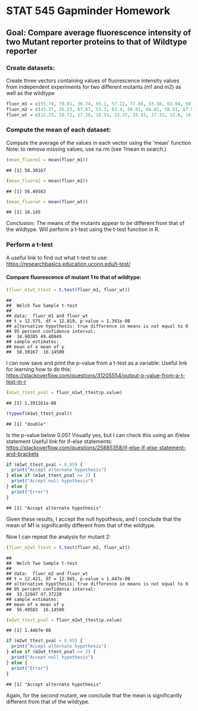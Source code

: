 STAT 545 Gapminder Homework
================

Goal: Compare average fluorescence intensity of two Mutant reporter proteins to that of Wildtype reporter
---------------------------------------------------------------------------------------------------------

### Create datasets:

Create three vectors containing values of fluorescence intensity values from independent experiments for two different mutants (m1 and m2) as well as the wildtype

``` r
fluor_m1 = c(55.74, 70.81, 36.74, 65.1, 57.22, 77.69, 53.58, 63.94, 50.8, 64.05, 45.09, 58.86)
fluor_m2 = c(43.37, 35.23, 67.87, 53.3, 63.4, 56.01, 66.81, 58.51, 67.98, 53.34, 66.42, 45.71)
fluor_wt = c(12.23, 10.72, 17.28, 16.55, 22.25, 15.81, 17.32, 12.8, 16.5, 14.71, 19.71, 17.86)
```

### Compute the mean of each dataset:

Compute the average of the values in each vector using the 'mean' function Note: to remove missing values, use na.rm (see ?mean in search.)

``` r
(mean_fluorm1 = mean(fluor_m1))
```

    ## [1] 58.30167

``` r
(mean_fluorm2 = mean(fluor_m2))
```

    ## [1] 56.49583

``` r
(mean_fluorwt = mean(fluor_wt))
```

    ## [1] 16.145

Conclusion: The means of the mutants appear to be different from that of the wildtype. Will perform a t-test using the t-test function in R.

### Perform a t-test

A useful link to find out what t-test to use: <https://researchbasics.education.uconn.edu/t-test/>

#### Compare fluorescence of mutant 1 to that of wildtype:

``` r
(fluor_m1wt_ttest = t.test(fluor_m1, fluor_wt))
```

    ## 
    ##  Welch Two Sample t-test
    ## 
    ## data:  fluor_m1 and fluor_wt
    ## t = 12.575, df = 12.819, p-value = 1.391e-08
    ## alternative hypothesis: true difference in means is not equal to 0
    ## 95 percent confidence interval:
    ##  34.90385 49.40949
    ## sample estimates:
    ## mean of x mean of y 
    ##  58.30167  16.14500

I can now save and print the p-value from a t-test as a variable: Useful link for learning how to do this: <https://stackoverflow.com/questions/31205554/output-p-value-from-a-t-test-in-r>

``` r
(m1wt_ttest_pval = fluor_m1wt_ttest$p.value)
```

    ## [1] 1.391261e-08

``` r
(typeof(m1wt_ttest_pval))
```

    ## [1] "double"

Is the p-value below 0.05? Visually yes, but I can check this using an if/else statement Useful link for if-else statements: <https://stackoverflow.com/questions/25885358/if-else-if-else-statement-and-brackets>

``` r
if (m1wt_ttest_pval < 0.05) {
  print("Accept alternate hypothesis")
} else if (m1wt_ttest_pval >= 2) {
  print("Accept null hypothesis")
} else {
  print("Error")
}
```

    ## [1] "Accept alternate hypothesis"

Given these results, I accept the null hypothesis, and I conclude that the mean of M1 is significantly different from that of the wildtype.

Now I can repeat the analysis for mutant 2:

``` r
(fluor_m2wt_ttest = t.test(fluor_m2, fluor_wt))
```

    ## 
    ##  Welch Two Sample t-test
    ## 
    ## data:  fluor_m2 and fluor_wt
    ## t = 12.421, df = 12.945, p-value = 1.447e-08
    ## alternative hypothesis: true difference in means is not equal to 0
    ## 95 percent confidence interval:
    ##  33.32947 47.37220
    ## sample estimates:
    ## mean of x mean of y 
    ##  56.49583  16.14500

``` r
(m2wt_ttest_pval = fluor_m2wt_ttest$p.value)
```

    ## [1] 1.4467e-08

``` r
if (m2wt_ttest_pval < 0.05) {
  print("Accept alternate hypothesis")
} else if (m2wt_ttest_pval >= 2) {
  print("Accept null hypothesis")
} else {
  print("Error")
}
```

    ## [1] "Accept alternate hypothesis"

Again, for the second mutant, we conclude that the mean is significantly different from that of the wildtype.
